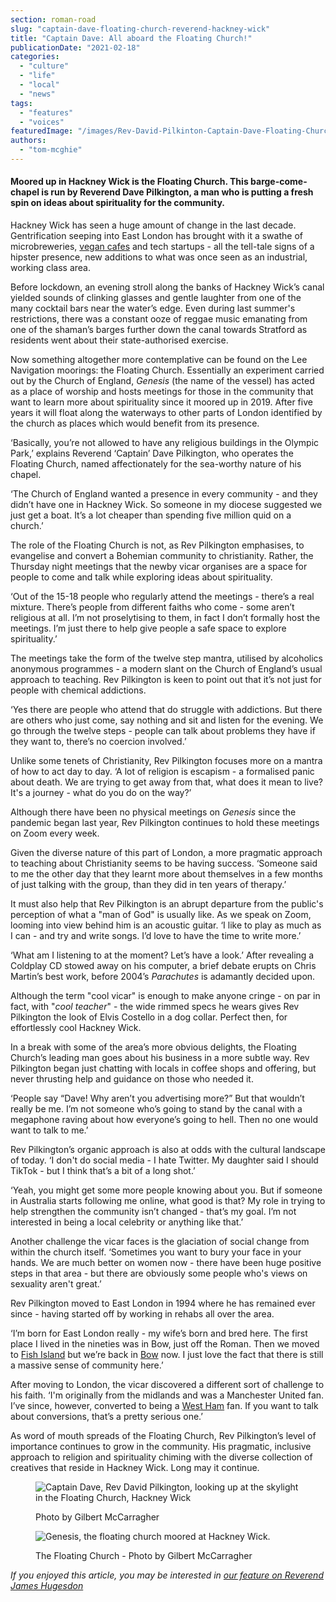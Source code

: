 ```yaml
---
section: roman-road
slug: "captain-dave-floating-church-reverend-hackney-wick"
title: "Captain Dave: All aboard the Floating Church!"
publicationDate: "2021-02-18"
categories: 
  - "culture"
  - "life"
  - "local"
  - "news"
tags: 
  - "features"
  - "voices"
featuredImage: "/images/Rev-David-Pilkinton-Captain-Dave-Floating-Church-photo-Gilbert-McCarragher.jpg"
authors: 
  - "tom-mcghie"
---
```


#### Moored up in Hackney Wick is the Floating Church. This barge-come-chapel is run by Reverend Dave Pilkington, a man who is putting a fresh spin on ideas about spirituality for the community.

Hackney Wick has seen a huge amount of change in the last decade. Gentrification seeping into East London has brought with it a swathe of microbreweries, [vegan cafes](https://romanroadlondon.com/best-local-vegan-vegetarian-cafes-shops/) and tech startups - all the tell-tale signs of a hipster presence, new additions to what was once seen as an industrial, working class area. 

Before lockdown, an evening stroll along the banks of Hackney Wick’s canal yielded sounds of clinking glasses and gentle laughter from one of the many cocktail bars near the water’s edge. Even during last summer's restrictions, there was a constant ooze of reggae music emanating from one of the shaman’s barges further down the canal towards Stratford as residents went about their state-authorised exercise.

Now something altogether more contemplative can be found on the Lee Navigation moorings: the Floating Church. Essentially an experiment carried out by the Church of England, _Genesis_ (the name of the vessel) has acted as a place of worship and hosts meetings for those in the community that want to learn more about spirituality since it moored up in 2019. After five years it will float along the waterways to other parts of London identified by the church as places which would benefit from its presence. 

‘Basically, you’re not allowed to have any religious buildings in the Olympic Park,’ explains Reverend ‘Captain’ Dave Pilkington, who operates the Floating Church, named affectionately for the sea-worthy nature of his chapel.

‘The Church of England wanted a presence in every community - and they didn’t have one in Hackney Wick. So someone in my diocese suggested we just get a boat. It’s a lot cheaper than spending five million quid on a church.’ 

The role of the Floating Church is not, as Rev Pilkington emphasises, to evangelise and convert a Bohemian community to christianity. Rather, the Thursday night meetings that the newby vicar organises are a space for people to come and talk while exploring ideas about spirituality. 

‘Out of the 15-18 people who regularly attend the meetings - there’s a real mixture. There’s people from different faiths who come - some aren’t religious at all. I’m not proselytising to them, in fact I don’t formally host the meetings. I’m just there to help give people a safe space to explore spirituality.’

The meetings take the form of the twelve step mantra, utilised by alcoholics anonymous programmes - a modern slant on the Church of England’s usual approach to teaching. Rev Pilkington is keen to point out that it’s not just for people with chemical addictions.

‘Yes there are people who attend that do struggle with addictions. But there are others who just come, say nothing and sit and listen for the evening. We go through the twelve steps - people can talk about problems they have if they want to, there’s no coercion involved.’

Unlike some tenets of Christianity, Rev Pilkington focuses more on a mantra of how to act day to day. ‘A lot of religion is escapism - a formalised panic about death. We are trying to get away from that, what does it mean to live? It's a journey - what do you do on the way?’

Although there have been no physical meetings on _Genesis_ since the pandemic began last year, Rev Pilkington continues to hold these meetings on Zoom every week. 

Given the diverse nature of this part of London, a more pragmatic approach to teaching about Christianity seems to be having success. ‘Someone said to me the other day that they learnt more about themselves in a few months of just talking with the group, than they did in ten years of therapy.’

It must also help that Rev Pilkington is an abrupt departure from the public's perception of what a "man of God" is usually like. As we speak on Zoom, looming into view behind him is an acoustic guitar. ‘I like to play as much as I can - and try and write songs. I’d love to have the time to write more.’

‘What am I listening to at the moment? Let’s have a look.’ After revealing a Coldplay CD stowed away on his computer, a brief debate erupts on Chris Martin’s best work, before 2004’s _Parachutes_ is adamantly decided upon.

Although the term "cool vicar" is enough to make anyone cringe - on par in fact, with "_cool teacher_" - the wide rimmed specs he wears gives Rev Pilkington the look of Elvis Costello in a dog collar. Perfect then, for effortlessly cool Hackney Wick. 

In a break with some of the area’s more obvious delights, the Floating Church’s leading man goes about his business in a more subtle way. Rev Pilkington began just chatting with locals in coffee shops and offering, but never thrusting help and guidance on those who needed it.

‘People say “Dave! Why aren’t you advertising more?” But that wouldn’t really be me. I’m not someone who’s going to stand by the canal with a megaphone raving about how everyone’s going to hell. Then no one would want to talk to me.’

Rev Pilkington’s organic approach is also at odds with the cultural landscape of today. ‘I don't do social media - I hate Twitter. My daughter said I should TikTok - but I think that’s a bit of a long shot.’ 

‘Yeah, you might get some more people knowing about you. But if someone in Australia starts following me online, what good is that? My role in trying to help strengthen the community isn’t changed - that’s my goal. I’m not interested in being a local celebrity or anything like that.’

Another challenge the vicar faces is the glaciation of social change from within the church itself. ‘Sometimes you want to bury your face in your hands. We are much better on women now - there have been huge positive steps in that area - but there are obviously some people who's views on sexuality aren't great.’ 

Rev Pilkington moved to East London in 1994 where he has remained ever since - having started off by working in rehabs all over the area.

‘I’m born for East London really - my wife’s born and bred here. The first place I lived in the nineties was in Bow, just off the Roman. Then we moved to [Fish Island](https://romanroadlondon.com/what-creative-enterprise-zone-means-for-hackney-wick-fish-island/) but we’re back in [Bow](https://romanroadlondon.com/best-things-to-do-in-bow/) now. I just love the fact that there is still a massive sense of community here.’

After moving to London, the vicar discovered a different sort of challenge to his faith. ‘I'm originally from the midlands and was a Manchester United fan. I’ve since, however, converted to being a [West Ham](https://romanroadlondon.com/faces-west-ham-football-jose-da-luz-photoessay/) fan. If you want to talk about conversions, that’s a pretty serious one.’

As word of mouth spreads of the Floating Church, Rev Pilkington’s level of importance continues to grow in the community. His pragmatic, inclusive approach to religion and spirituality chiming with the diverse collection of creatives that reside in Hackney Wick. Long may it continue. 

<figure>

![Captain Dave, Rev David Pilkington, looking up at the skylight in the Floating Church, Hackney Wick](/images/Rev-David-Pilkinton-Floating-Church-photo-Gilbert-McCarragher.jpg)

<figcaption>

Photo by Gilbert McCarragher

</figcaption>

</figure>

<figure>

![Genesis, the floating church moored at Hackney Wick.](/images/Floating-Church-Hackney-Wick-Gilbert-McCarragher-001-HiRes-1-1024x683.jpg)

<figcaption>

The Floating Church - Photo by Gilbert McCarragher

</figcaption>

</figure>

_If you enjoyed this article, you may be interested in [our feature on Reverend James Hugesdon](https://romanroadlondon.com/st-pauls-church-old-ford-road/)_
